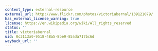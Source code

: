 ```yaml
---
content_type: external-resource
external_url: http://www.flickr.com/photos/victoriabernal/139121079/
has_external_license_warning: true
license: https://en.wikipedia.org/wiki/All_rights_reserved
status: ''
title: victoriabernal
uid: 0c3113a0-9518-48a5-8be9-85ada717bc6d
wayback_url: ''
---
```

